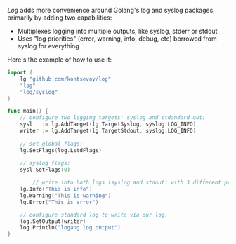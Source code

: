 _Log_ adds more convenience around Golang's log and syslog packages, primarily by adding two capabilities:

* Multiplexes logging into multiple outputs, like syslog, stderr or stdout
* Uses "log priorities" (error, warning, info, debug, etc) borrowed from syslog for everything

Here's the example of how to use it:
```Go
import (
	lg "github.com/kontsevoy/log"
	"log"
	"log/syslog"
)

func main() {
	// configure two logging targets: syslog and stdandard out:
	sysl   := lg.AddTarget(lg.TargetSyslog, syslog.LOG_INFO)
	writer := lg.AddTarget(lg.TargetStdout, syslog.LOG_INFO)
	
	// set global flags:
	lg.SetFlags(log.LstdFlags)
	
	// syslog flags:
	sysl.SetFlags(0)

        // write into both logs (syslog and stdout) with 3 different priorities:
	lg.Info("This is info")
	lg.Warning("This is warning")
	lg.Error("This is error")

	// configure standard log to write via our log:
	log.SetOutput(writer)
	log.Println("logang log output")
}
```
